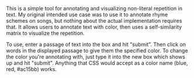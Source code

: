 This is a simple tool for annotating and visualizing non-literal repetition in text. My original intended use case was to use it to annotate rhyme schemes on songs, but nothing about the actual implementation requires that. It allows users to annotate text with color, then uses a self-similarity matrix to visualize the repetition.

To use, enter a passage of text into the box and hit "submit". Then click on words in the displayed passage to give them the specified color. To change the color you're annotating with, just type it into the new box which shows up and hit "submit". Anything that CSS would accept as a color name (blue, red, #ac15bb) works.